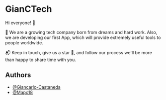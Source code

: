 # GianCTech

Hi everyone! 👋

🌱 We are a growing tech company born from dreams and hard work.
Also, we are developing our first App, which will provide extremely useful tools to people worldwide.

📬 Keep in touch, give us a star 🌟, and follow our process we'll be more than happy to share time with you.
## Authors

- [@Giancarlo-Castaneda](https://github.com/Giancarlo-Castaneda)
- [@Mapo18](https://github.com/Mapo18)

